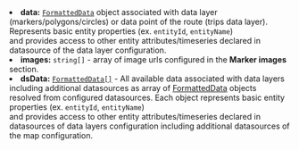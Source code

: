   <li><b>data:</b> <code><a href="https://github.com/thingsboard/thingsboard/blob/b881f1c2985399f9665e033e2479549e97da1f36/ui-ngx/src/app/shared/models/widget.models.ts#L513" target="_blank">FormattedData</a></code> object associated with data layer (markers/polygons/circles) or data point of the route (trips data layer).<br/>
     Represents basic entity properties (ex. <code>entityId</code>, <code>entityName</code>)<br/>and provides access to other entity attributes/timeseries declared in datasource of the data layer configuration.
  </li>
  <li><b>images:</b> <code>string[]</code> - array of image urls configured in the <b>Marker images</b> section. 
  </li>
  <li><b>dsData:</b> <code><a href="https://github.com/thingsboard/thingsboard/blob/b881f1c2985399f9665e033e2479549e97da1f36/ui-ngx/src/app/shared/models/widget.models.ts#L513" target="_blank">FormattedData[]</a></code> - All available data associated with data layers including additional datasources as array of <a href="https://github.com/thingsboard/thingsboard/blob/b881f1c2985399f9665e033e2479549e97da1f36/ui-ngx/src/app/shared/models/widget.models.ts#L513" target="_blank">FormattedData</a> objects<br/>
     resolved from configured datasources. Each object represents basic entity properties (ex. <code>entityId</code>, <code>entityName</code>)<br/>
     and provides access to other entity attributes/timeseries declared in datasources of data layers configuration including additional datasources of the map configuration.
  </li>
  
